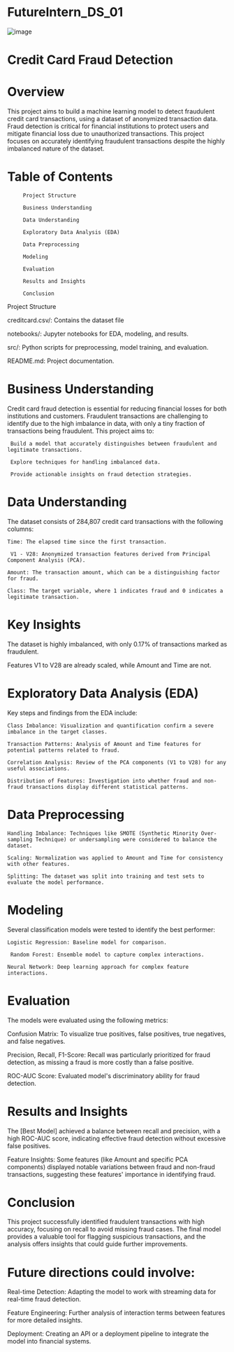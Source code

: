 # FutureIntern_DS_01
![image](https://github.com/user-attachments/assets/2713d922-7a13-4a37-98c9-4f6284c3e43d)


# Credit Card Fraud Detection


# Overview

This project aims to build a machine learning model to detect fraudulent credit card transactions, using a dataset of anonymized transaction data. Fraud detection is critical for financial institutions to protect users and mitigate financial loss due to unauthorized transactions. This project focuses on accurately identifying fraudulent transactions despite the highly imbalanced nature of the dataset.


# Table of Contents

         Project Structure

         Business Understanding

         Data Understanding

         Exploratory Data Analysis (EDA)

         Data Preprocessing

         Modeling

         Evaluation

         Results and Insights

         Conclusion


Project Structure

creditcard.csv/: Contains the dataset file

notebooks/: Jupyter notebooks for EDA, modeling, and results.

src/: Python scripts for preprocessing, model training, and evaluation.

README.md: Project documentation.


# Business Understanding

Credit card fraud detection is essential for reducing financial losses for both institutions and customers. Fraudulent transactions are challenging to identify due to the high imbalance in data, with only a tiny fraction of transactions being fraudulent. This project aims to:

     Build a model that accurately distinguishes between fraudulent and legitimate transactions.

     Explore techniques for handling imbalanced data.

     Provide actionable insights on fraud detection strategies.



# Data Understanding

The dataset consists of 284,807 credit card transactions with the following columns:

    Time: The elapsed time since the first transaction.
     
     V1 - V28: Anonymized transaction features derived from Principal Component Analysis (PCA).

    Amount: The transaction amount, which can be a distinguishing factor for fraud.

    Class: The target variable, where 1 indicates fraud and 0 indicates a legitimate transaction.


# Key Insights

The dataset is highly imbalanced, with only 0.17% of transactions marked as fraudulent.

Features V1 to V28 are already scaled, while Amount and Time are not.


# Exploratory Data Analysis (EDA)

Key steps and findings from the EDA include:

    Class Imbalance: Visualization and quantification confirm a severe imbalance in the target classes.

    Transaction Patterns: Analysis of Amount and Time features for potential patterns related to fraud.

    Correlation Analysis: Review of the PCA components (V1 to V28) for any useful associations.

    Distribution of Features: Investigation into whether fraud and non-fraud transactions display different statistical patterns.


# Data Preprocessing

    Handling Imbalance: Techniques like SMOTE (Synthetic Minority Over-sampling Technique) or undersampling were considered to balance the dataset.

    Scaling: Normalization was applied to Amount and Time for consistency with other features.

    Splitting: The dataset was split into training and test sets to evaluate the model performance.


# Modeling

Several classification models were tested to identify the best performer:

    Logistic Regression: Baseline model for comparison.

     Random Forest: Ensemble model to capture complex interactions.

    Neural Network: Deep learning approach for complex feature interactions.


# Evaluation

The models were evaluated using the following metrics:

Confusion Matrix: To visualize true positives, false positives, true negatives, and false negatives.

Precision, Recall, F1-Score: Recall was particularly prioritized for fraud detection, as missing a fraud is more costly than a false positive.

ROC-AUC Score: Evaluated model's discriminatory ability for fraud detection.


# Results and Insights

The [Best Model] achieved a balance between recall and precision, with a high ROC-AUC score, indicating effective fraud detection without excessive false positives.

Feature Insights: Some features (like Amount and specific PCA components) displayed notable variations between fraud and non-fraud transactions, suggesting these features' 
importance in identifying fraud.


# Conclusion

This project successfully identified fraudulent transactions with high accuracy, focusing on recall to avoid missing fraud cases. The final model provides a valuable tool for flagging suspicious transactions, and the analysis offers insights that could guide further improvements.


# Future directions could involve:

Real-time Detection: Adapting the model to work with streaming data for real-time fraud detection.

Feature Engineering: Further analysis of interaction terms between features for more detailed insights.

Deployment: Creating an API or a deployment pipeline to integrate the model into financial systems.
